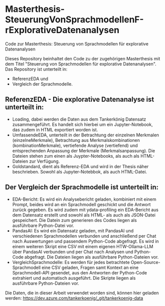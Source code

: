 # Masterthesis-SteuerungVonSprachmodellenF-rExplorativeDatenanalysen
Code zur Masterthesis: Steuerung von Sprachmodellen für explorative Datenanalysen

Dieses Repository beinhaltet den Code zu der zugehörigen Masterthesis mit dem Titel "Steuerung von Sprachmodellen für explorative Datenanalysen". Das Repository ist unterteilt in: 
- ReferenzEDA und 
- Vergleich der Sprachmodelle. 

## ReferenzEDA - Die explorative Datenanalyse ist unterteilt in:
- Loading, dabei werden die Daten aus dem Tankerkönig Datensatz zusammengeführt. Es handelt sich hierbei um ein Jupyter-Notebook, das zudem in HTML exportiert worden ist.  
- UmfassendeEDA, unterteilt in der Betrachtung der einzelnen Merkmalen (einzelneMerkmale), Betrachtung aus Merkmalskombinationen (kombinationMerkmale), vertiefende Analyse (vertiefend) und entsprechenden Anpassung der Merkmale (Merkmalsanpassung). Die Dateien stehen zum einen als Juypter-Notebooks, als auch als HTML-Dateien zur Verfügung. 
- Goldstandard, dient als Referenz-EDA und wird in der Thesis näher beschrieben. Sowohl als Jupyter-Notebbok, als auch HTML-Datei. 

## Der Vergleich der Sprachmodelle ist unterteilt in: 
- EDA-Bericht: Es wird ein Analysebericht geladen, kombiniert mit einem Prompt, beides wird an ein Sprachmodell geschickt und die Antwort zurück gegeben. Es wird zudem mit ydata-profiling ein EDA-Bericht aus dem Datensatz erstellt und sowohl als HTML- als auch als JSON-Datei gespeichert. Die Datein zum generieren des Codes liegen als ausführbare Python-Datei vor. 
- PandasAI: Es wird ein Datensatz geladen, mit PandasAI und verschiedenen Sprachmodellen verbunden und anschließend per Chat nach Auswertungen und passendem Python-Code abgefragt. Es wird in einem weiteren Skript eine CSV mit einem eigenen HTW-Ollama-LLM über PandasAI verbunden und per Chat nach Analysen und Python-Code abgefragt. Die Dateien liegen als ausführbare Python-Dateien vor. 
- VergleichSprachmodelle: Es werden für jedes betrachtete Open-Source-Sprachmodell eine CSV geladen, Fragen samt Kontext an eine Sprachmodell-API gesendet, aus den Antworten der Python-Code extrahiert und automatisch ausgeführt. Die Skripte liegen als ausführbare Python-Dateien vor. 

Die Daten, die in dieser Arbeit verwendet worden sind, können hier geladen werden: https://dev.azure.com/tankerkoenig/_git/tankerkoenig-data
